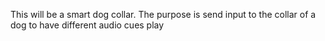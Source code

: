 This will be a smart dog collar. The purpose is send input to the collar of a dog to have different audio cues play

